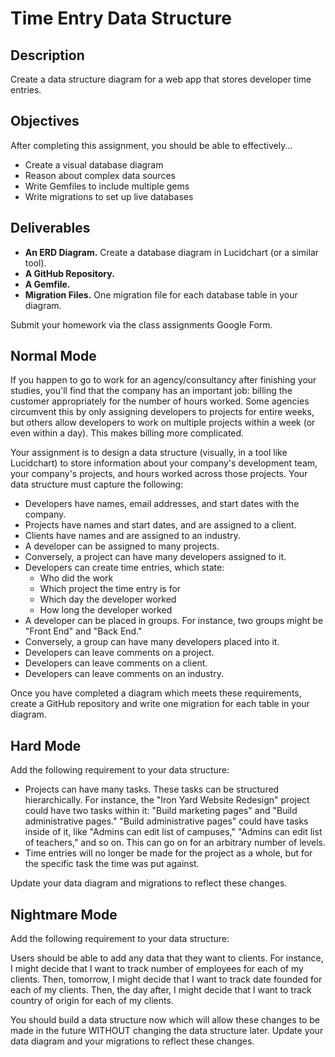 # Time Entry Data Structure

## Description

Create a data structure diagram for a web app that stores developer time entries.

## Objectives

After completing this assignment, you should be able to effectively...

* Create a visual database diagram
* Reason about complex data sources
* Write Gemfiles to include multiple gems
* Write migrations to set up live databases

## Deliverables

* **An ERD Diagram.** Create a database diagram in Lucidchart (or a similar tool).
* **A GitHub Repository.**
* **A Gemfile.**
* **Migration Files.** One migration file for each database table in your diagram.

Submit your homework via the class assignments Google Form.

## Normal Mode

If you happen to go to work for an agency/consultancy after finishing your studies, you'll find that the company has an important job: billing the customer appropriately for the number of hours worked.  Some agencies circumvent this by only assigning developers to projects for entire weeks, but others allow developers to work on multiple projects within a week (or even within a day).  This makes billing more complicated.

Your assignment is to design a data structure (visually, in a tool like Lucidchart) to store information about your company's development team, your company's projects, and hours worked across those projects.  Your data structure must capture the following:

* Developers have names, email addresses, and start dates with the company.
* Projects have names and start dates, and are assigned to a client.
* Clients have names and are assigned to an industry.
* A developer can be assigned to many projects.
* Conversely, a project can have many developers assigned to it.
* Developers can create time entries, which state:
  * Who did the work
  * Which project the time entry is for
  * Which day the developer worked
  * How long the developer worked
* A developer can be placed in groups.  For instance, two groups might be "Front End" and "Back End."
* Conversely, a group can have many developers placed into it.
* Developers can leave comments on a project.
* Developers can leave comments on a client.
* Developers can leave comments on an industry.

Once you have completed a diagram which meets these requirements, create a GitHub repository and write one migration for each table in your diagram.

## Hard Mode

Add the following requirement to your data structure:

* Projects can have many tasks.  These tasks can be structured hierarchically.  For instance, the "Iron Yard Website Redesign" project could have two tasks within it: "Build marketing pages" and "Build administrative pages."  "Build administrative pages" could have tasks inside of it, like "Admins can edit list of campuses," "Admins can edit list of teachers," and so on.  This can go on for an arbitrary number of levels.
* Time entries will no longer be made for the project as a whole, but for the specific task the time was put against.

Update your data diagram and migrations to reflect these changes.

## Nightmare Mode

Add the following requirement to your data structure:

Users should be able to add any data that they want to clients.  For instance, I might decide that I want to track number of employees for each of my clients.  Then, tomorrow, I might decide that I want to track date founded for each of my clients.  Then, the day after, I might decide that I want to track country of origin for each of my clients.

You should build a data structure now which will allow these changes to be made in the future WITHOUT changing the data structure later.  Update your data diagram and your migrations to reflect these changes.
